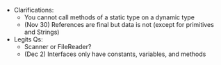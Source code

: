 - Clarifications:
  - You cannot call methods of a static type on a dynamic type
  - (Nov 30) References are final but data is not (except for primitives and Strings)
- Legits Qs:
  - Scanner or FileReader?
  - (Dec 2) Interfaces only have constants, variables, and methods
